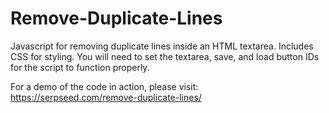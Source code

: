 # Remove-Duplicate-Lines
Javascript for removing duplicate lines inside an HTML textarea. Includes CSS for styling. You will need to set the textarea, save, and load button IDs for the script to function properly.

For a demo of the code in action, please visit: https://serpseed.com/remove-duplicate-lines/
